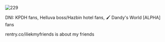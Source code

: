 ![229](https://github.com/user-attachments/assets/0d32786b-4196-43d4-b45e-d2126e1b1402)

   DNI: KPDH fans, Helluva boss/Hazbin hotel fans, 🖌️ Dandy's World [ALPHA] fans

   rentry.co/iliekmyfriends is about my friends
